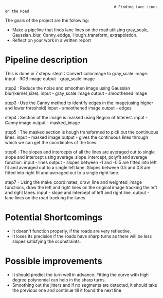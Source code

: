                                                       # Finding Lane Lines on the Road

The goals of the project are the following:

* Make a pipeline that finds lane lines on the road utilizing gray_scale, Gaussian_blur, Canny_eddge, Hough_transform, extrapolation.
* Reflect on your work in a written report

# Pipeline description

This is done in 7 steps:
step1 : Convert colorimage to gray_scale image.
input - RGB image 
output - gray_scale image

step2 : Reduce the noise and smoothen image using Gaussian blur(kernel_size).
input - gray_scale image
output - smoothened image

step3 : Use the Canny method to identify edges in the image(using higher and lower threshold)
input - smoothened image
output - edges

step4 : Section of the image is masked using Region of Interest.
input - Canny image
output - masked_image

step5 : The masked section is hough transformed to pick out the continuous lines.
input - masked image
output - gives the continuous lines through which we can get the coordinates of the lines.

step6 : The slopes and intercepts of all the lines are averaged out to single slope and intercept using average_slope_intercept, polyfit and average function.
input - lines
output - slopes between -1 and -0.5 are fitted into left fit and averaged out to a single left lane. Slopes between 0.5 and 0.8 are fitted          into right fit and averaged out to a single right lane.

step7 - Using the make_coordinates, draw_line and weighted_image functions, draw the left and right lines on the original image tracking the left and right lanes.
input - slope and intercept of left and right line.
output - lane lines on the road tracking the lanes.

# Potential Shortcomings

* It doesn't function properly, if the roads are very reflective.
* It loses its precision if the roads have sharp turns as there will be less slopes satisfying the cconstraints.

# Possible improvements

* It should predict the turn well in advance. Fitting the curve with high degree polynomial can help in the sharp turns.
* Smoothing out the jitters and if no segments are detected, it should take the previous one and continue till it found the next line.






